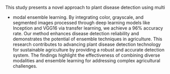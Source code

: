  This study presents a novel approach to plant disease detection using multi
  - modal ensemble learning. By integrating color, grayscale, and segmented
 images processed through deep learning models like Inception and VGG16 via
 transfer learning, we achieve a 96% accuracy rate. Our method enhances
 disease detection reliability and demonstrates the potential of ensemble
 techniques in agriculture. This research contributes to advancing plant
 disease detection technology for sustainable agriculture by providing a robust
 and accurate detection system. The findings highlight the effectiveness of
 combining diverse modalities and ensemble learning for addressing complex
 agricultural challenges.
